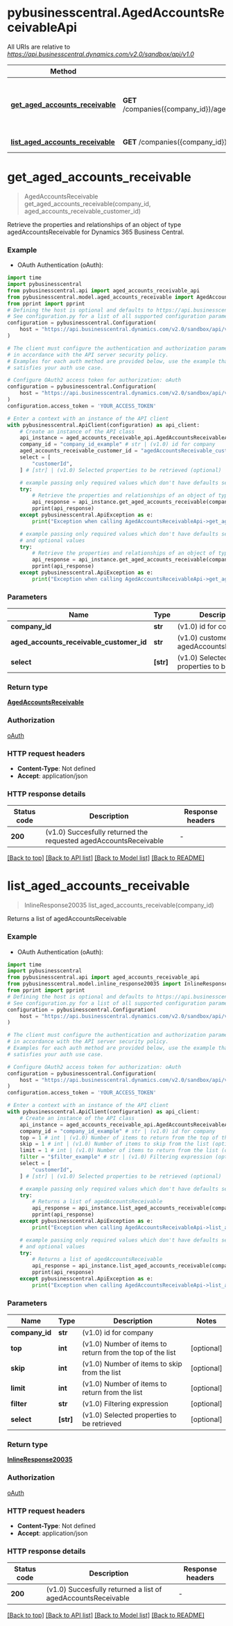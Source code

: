 # pybusinesscentral.AgedAccountsReceivableApi

All URIs are relative to *https://api.businesscentral.dynamics.com/v2.0/sandbox/api/v1.0*

Method | HTTP request | Description
------------- | ------------- | -------------
[**get_aged_accounts_receivable**](AgedAccountsReceivableApi.md#get_aged_accounts_receivable) | **GET** /companies({company_id})/agedAccountsReceivable({agedAccountsReceivable_customerId}) | Retrieve the properties and relationships of an object of type agedAccountsReceivable for Dynamics 365 Business Central.
[**list_aged_accounts_receivable**](AgedAccountsReceivableApi.md#list_aged_accounts_receivable) | **GET** /companies({company_id})/agedAccountsReceivable | Returns a list of agedAccountsReceivable


# **get_aged_accounts_receivable**
> AgedAccountsReceivable get_aged_accounts_receivable(company_id, aged_accounts_receivable_customer_id)

Retrieve the properties and relationships of an object of type agedAccountsReceivable for Dynamics 365 Business Central.

### Example

* OAuth Authentication (oAuth):
```python
import time
import pybusinesscentral
from pybusinesscentral.api import aged_accounts_receivable_api
from pybusinesscentral.model.aged_accounts_receivable import AgedAccountsReceivable
from pprint import pprint
# Defining the host is optional and defaults to https://api.businesscentral.dynamics.com/v2.0/sandbox/api/v1.0
# See configuration.py for a list of all supported configuration parameters.
configuration = pybusinesscentral.Configuration(
    host = "https://api.businesscentral.dynamics.com/v2.0/sandbox/api/v1.0"
)

# The client must configure the authentication and authorization parameters
# in accordance with the API server security policy.
# Examples for each auth method are provided below, use the example that
# satisfies your auth use case.

# Configure OAuth2 access token for authorization: oAuth
configuration = pybusinesscentral.Configuration(
    host = "https://api.businesscentral.dynamics.com/v2.0/sandbox/api/v1.0"
)
configuration.access_token = 'YOUR_ACCESS_TOKEN'

# Enter a context with an instance of the API client
with pybusinesscentral.ApiClient(configuration) as api_client:
    # Create an instance of the API class
    api_instance = aged_accounts_receivable_api.AgedAccountsReceivableApi(api_client)
    company_id = "company_id_example" # str | (v1.0) id for company
    aged_accounts_receivable_customer_id = "agedAccountsReceivable_customerId_example" # str | (v1.0) customerId for agedAccountsReceivable
    select = [
        "customerId",
    ] # [str] | (v1.0) Selected properties to be retrieved (optional)

    # example passing only required values which don't have defaults set
    try:
        # Retrieve the properties and relationships of an object of type agedAccountsReceivable for Dynamics 365 Business Central.
        api_response = api_instance.get_aged_accounts_receivable(company_id, aged_accounts_receivable_customer_id)
        pprint(api_response)
    except pybusinesscentral.ApiException as e:
        print("Exception when calling AgedAccountsReceivableApi->get_aged_accounts_receivable: %s\n" % e)

    # example passing only required values which don't have defaults set
    # and optional values
    try:
        # Retrieve the properties and relationships of an object of type agedAccountsReceivable for Dynamics 365 Business Central.
        api_response = api_instance.get_aged_accounts_receivable(company_id, aged_accounts_receivable_customer_id, select=select)
        pprint(api_response)
    except pybusinesscentral.ApiException as e:
        print("Exception when calling AgedAccountsReceivableApi->get_aged_accounts_receivable: %s\n" % e)
```


### Parameters

Name | Type | Description  | Notes
------------- | ------------- | ------------- | -------------
 **company_id** | **str**| (v1.0) id for company |
 **aged_accounts_receivable_customer_id** | **str**| (v1.0) customerId for agedAccountsReceivable |
 **select** | **[str]**| (v1.0) Selected properties to be retrieved | [optional]

### Return type

[**AgedAccountsReceivable**](AgedAccountsReceivable.md)

### Authorization

[oAuth](../README.md#oAuth)

### HTTP request headers

 - **Content-Type**: Not defined
 - **Accept**: application/json


### HTTP response details
| Status code | Description | Response headers |
|-------------|-------------|------------------|
**200** | (v1.0) Succesfully returned the requested agedAccountsReceivable |  -  |

[[Back to top]](#) [[Back to API list]](../README.md#documentation-for-api-endpoints) [[Back to Model list]](../README.md#documentation-for-models) [[Back to README]](../README.md)

# **list_aged_accounts_receivable**
> InlineResponse20035 list_aged_accounts_receivable(company_id)

Returns a list of agedAccountsReceivable

### Example

* OAuth Authentication (oAuth):
```python
import time
import pybusinesscentral
from pybusinesscentral.api import aged_accounts_receivable_api
from pybusinesscentral.model.inline_response20035 import InlineResponse20035
from pprint import pprint
# Defining the host is optional and defaults to https://api.businesscentral.dynamics.com/v2.0/sandbox/api/v1.0
# See configuration.py for a list of all supported configuration parameters.
configuration = pybusinesscentral.Configuration(
    host = "https://api.businesscentral.dynamics.com/v2.0/sandbox/api/v1.0"
)

# The client must configure the authentication and authorization parameters
# in accordance with the API server security policy.
# Examples for each auth method are provided below, use the example that
# satisfies your auth use case.

# Configure OAuth2 access token for authorization: oAuth
configuration = pybusinesscentral.Configuration(
    host = "https://api.businesscentral.dynamics.com/v2.0/sandbox/api/v1.0"
)
configuration.access_token = 'YOUR_ACCESS_TOKEN'

# Enter a context with an instance of the API client
with pybusinesscentral.ApiClient(configuration) as api_client:
    # Create an instance of the API class
    api_instance = aged_accounts_receivable_api.AgedAccountsReceivableApi(api_client)
    company_id = "company_id_example" # str | (v1.0) id for company
    top = 1 # int | (v1.0) Number of items to return from the top of the list (optional)
    skip = 1 # int | (v1.0) Number of items to skip from the list (optional)
    limit = 1 # int | (v1.0) Number of items to return from the list (optional)
    filter = "$filter_example" # str | (v1.0) Filtering expression (optional)
    select = [
        "customerId",
    ] # [str] | (v1.0) Selected properties to be retrieved (optional)

    # example passing only required values which don't have defaults set
    try:
        # Returns a list of agedAccountsReceivable
        api_response = api_instance.list_aged_accounts_receivable(company_id)
        pprint(api_response)
    except pybusinesscentral.ApiException as e:
        print("Exception when calling AgedAccountsReceivableApi->list_aged_accounts_receivable: %s\n" % e)

    # example passing only required values which don't have defaults set
    # and optional values
    try:
        # Returns a list of agedAccountsReceivable
        api_response = api_instance.list_aged_accounts_receivable(company_id, top=top, skip=skip, limit=limit, filter=filter, select=select)
        pprint(api_response)
    except pybusinesscentral.ApiException as e:
        print("Exception when calling AgedAccountsReceivableApi->list_aged_accounts_receivable: %s\n" % e)
```


### Parameters

Name | Type | Description  | Notes
------------- | ------------- | ------------- | -------------
 **company_id** | **str**| (v1.0) id for company |
 **top** | **int**| (v1.0) Number of items to return from the top of the list | [optional]
 **skip** | **int**| (v1.0) Number of items to skip from the list | [optional]
 **limit** | **int**| (v1.0) Number of items to return from the list | [optional]
 **filter** | **str**| (v1.0) Filtering expression | [optional]
 **select** | **[str]**| (v1.0) Selected properties to be retrieved | [optional]

### Return type

[**InlineResponse20035**](InlineResponse20035.md)

### Authorization

[oAuth](../README.md#oAuth)

### HTTP request headers

 - **Content-Type**: Not defined
 - **Accept**: application/json


### HTTP response details
| Status code | Description | Response headers |
|-------------|-------------|------------------|
**200** | (v1.0) Succesfully returned a list of agedAccountsReceivable |  -  |

[[Back to top]](#) [[Back to API list]](../README.md#documentation-for-api-endpoints) [[Back to Model list]](../README.md#documentation-for-models) [[Back to README]](../README.md)

